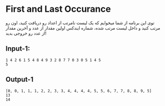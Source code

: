 # First and Last Occurance

توی این برنامه از شما میخوایم که یک لیست نامرتب از اعداد رو دریافت کنید، اون رو مرتب کنید و داخل لیست مرتب شده، شماره ایندکس اولین مقدار از عدد و آخرین مقدار از عدد رو خروجی بدید!


## Input-1:
```
1 4 2 6 1 5 4 8 4 9 3 2 8 7 7 0 3 0 5 1 4 5
5
```

## Output-1
```
[0, 0, 1, 1, 1, 2, 2, 3, 3, 4, 4, 4, 4, 5, 5, 6, 7, 7, 8, 8, 9, 5]
13
14
```